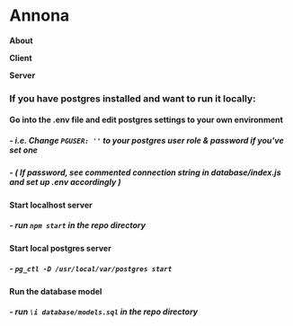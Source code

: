# Annona

**About**

**Client**

**Server**

### If you have postgres installed and want to run it locally:

#### Go into the .env file and edit postgres settings to your own environment

##### - i.e. Change `PGUSER: ''` to your postgres user role & password if you've set one

##### - ( If password, see commented connection string in database/index.js and set up .env accordingly )

#### Start localhost server

##### - run `npm start` in the repo directory

#### Start local postgres server

##### - `pg_ctl -D /usr/local/var/postgres start`

#### Run the database model

##### - run `\i database/models.sql` in the repo directory
